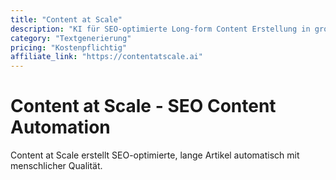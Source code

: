 ```yaml
---
title: "Content at Scale"
description: "KI für SEO-optimierte Long-form Content Erstellung in großem Maßstab"
category: "Textgenerierung"
pricing: "Kostenpflichtig"
affiliate_link: "https://contentatscale.ai"
---
```


# Content at Scale - SEO Content Automation

Content at Scale erstellt SEO-optimierte, lange Artikel automatisch mit menschlicher Qualität.